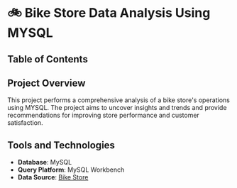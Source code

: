 # 🚲 Bike Store Data Analysis Using MYSQL
## Table of Contents
## Project Overview
This project performs a comprehensive analysis of a bike store's operations using MYSQL. The project aims to uncover insights and trends and provide recommendations for improving store performance and customer satisfaction.
## Tools and Technologies
- **Database**: MySQL
- **Query Platform**: MySQL Workbench
- **Data Source**: <a href="https://github.com/PallaviSharma04/Bike-Store-Data-Analysis-SQL-Project/tree/main/Bike%20Store%20Data">Bike Store </a>

